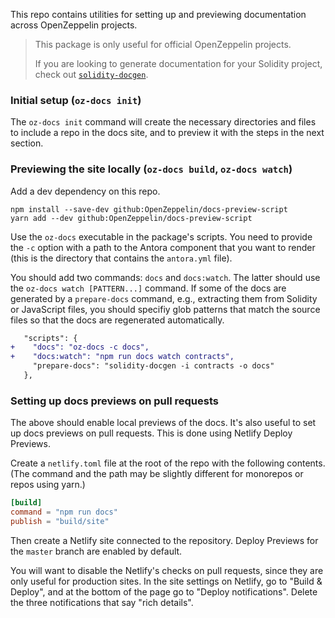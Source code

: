 This repo contains utilities for setting up and previewing documentation across
OpenZeppelin projects.

> This package is only useful for official OpenZeppelin projects.
>
> If you are looking to generate documentation for your Solidity project, check
> out [`solidity-docgen`](https://github.com/OpenZeppelin/solidity-docgen).

### Initial setup (`oz-docs init`)

The `oz-docs init` command will create the necessary directories and files to
include a repo in the docs site, and to preview it with the steps in the next
section.

### Previewing the site locally (`oz-docs build`, `oz-docs watch`)

Add a dev dependency on this repo.

```
npm install --save-dev github:OpenZeppelin/docs-preview-script
yarn add --dev github:OpenZeppelin/docs-preview-script
```

Use the `oz-docs` executable in the package's scripts. You need to provide the
`-c` option with a path to the Antora component that you want to render (this
is the directory that contains the `antora.yml` file).

You should add two commands: `docs` and `docs:watch`. The latter should use the
`oz-docs watch [PATTERN...]` command. If some of the docs are generated by a
`prepare-docs` command, e.g., extracting them from Solidity or JavaScript
files, you should specifiy glob patterns that match the source files so that
the docs are regenerated automatically.

```diff
   "scripts": {
+    "docs": "oz-docs -c docs",
+    "docs:watch": "npm run docs watch contracts",
     "prepare-docs": "solidity-docgen -i contracts -o docs"
   },
```

### Setting up docs previews on pull requests

The above should enable local previews of the docs. It's also useful to set up
docs previews on pull requests. This is done using Netlify Deploy Previews.

Create a `netlify.toml` file at the root of the repo with the following contents.
(The command and the path may be slightly different for monorepos or repos using
yarn.)

```toml
[build]
command = "npm run docs"
publish = "build/site"
```

Then create a Netlify site connected to the repository. Deploy Previews for the
`master` branch are enabled by default.

You will want to disable the Netlify's checks on pull requests, since they are
only useful for production sites. In the site settings on Netlify, go to "Build
& Deploy", and at the bottom of the page go to "Deploy notifications". Delete
the three notifications that say "rich details".
